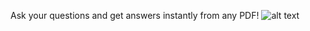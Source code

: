 Ask your questions and get answers instantly from any PDF!
![alt text](https://github.com/eaniket/Textbook-RAG-agent/blob/main/demo/Screenshot%202024-11-26%20at%2011.49.32%E2%80%AFPM.png?raw=true)
